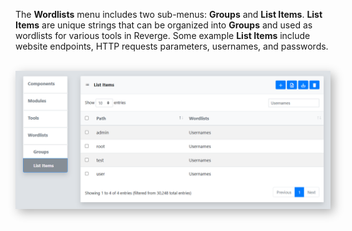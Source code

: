 The **Wordlists** menu includes two sub-menus: **Groups** and **List Items**. **List Items** are unique strings that can be organized into **Groups** and used as wordlists for various tools in Reverge. Some example **List Items** include website endpoints, HTTP requests parameters, usernames, and passwords.
<br>
<br>
<center>
<img src="../../assets/wordlists_items.png" alt="Wordlists Table" width="750" style="box-shadow: 5px 5px 15px rgba(0, 0, 0, 0.3);">
</center>